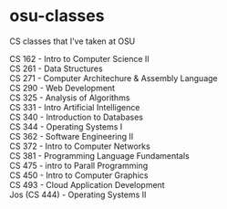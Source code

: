 # osu-classes
CS classes that I've taken at OSU

CS 162 - Intro to Computer Science II <br />
CS 261 - Data Structures <br />
CS 271 - Computer Architechure & Assembly Language <br />
CS 290 - Web Development <br />
CS 325 - Analysis of Algorithms <br />
CS 331 - Intro Artificial Intelligence <br />
CS 340 - Introduction to Databases <br />
CS 344 - Operating Systems I <br />
CS 362 - Software Engineering II <br />
CS 372 - Intro to Computer Networks <br />
CS 381 - Programming Language Fundamentals <br />
CS 475 - intro to Parall Programming <br />
CS 450 - Intro to Computer Graphics <br />
CS 493 - Cloud Application Development <br />
Jos (CS 444) - Operating Systems II <br />

